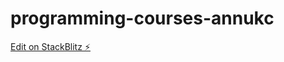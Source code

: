# programming-courses-annukc

[Edit on StackBlitz ⚡️](https://stackblitz.com/edit/programming-courses-annukc)